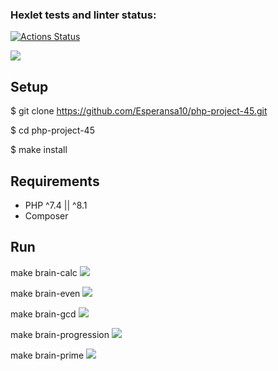 ### Hexlet tests and linter status:
[![Actions Status](https://github.com/Esperansa10/php-project-45/workflows/hexlet-check/badge.svg)](https://github.com/Esperansa10/php-project-45/actions)

<a href="https://codeclimate.com/github/Esperansa10/php-project-45/maintainability"><img src="https://api.codeclimate.com/v1/badges/859c36cad424366a0d1a/maintainability" /></a>

## Setup

$ git clone https://github.com/Esperansa10/php-project-45.git

$ cd php-project-45

$ make install

## Requirements 

* PHP ^7.4 || ^8.1
* Composer

## Run

make brain-calc
<a href="https://asciinema.org/a/GBqd1fChiaAqZBANcuneytEKJ" target="_blank"><img src="https://asciinema.org/a/GBqd1fChiaAqZBANcuneytEKJ.svg" /></a>

make brain-even
<a href="https://asciinema.org/a/s3lLVB5PqJBkyQ5d3A69dyvq4" target="_blank"><img src="https://asciinema.org/a/s3lLVB5PqJBkyQ5d3A69dyvq4.svg" /></a>

make brain-gcd
<a href="https://asciinema.org/a/QGs8QBGXT5WW6bGQp8r16TC9j" target="_blank"><img src="https://asciinema.org/a/QGs8QBGXT5WW6bGQp8r16TC9j.svg" /></a>

make brain-progression
<a href="https://asciinema.org/a/9Me7kU5CdPWNkeKZk3kUyp826" target="_blank"><img src="https://asciinema.org/a/9Me7kU5CdPWNkeKZk3kUyp826.svg" /></a>

make brain-prime
<a href="https://asciinema.org/a/0aFf1WqOqdCg1yP2a6RGax7re" target="_blank"><img src="https://asciinema.org/a/0aFf1WqOqdCg1yP2a6RGax7re.svg" /></a>